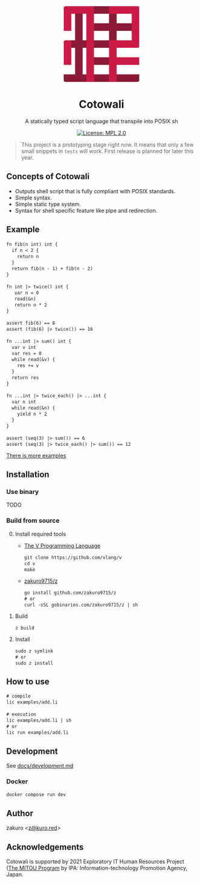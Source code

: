 <div align="center">
  <img width="200" src="https://raw.githubusercontent.com/cotowali/design/main/assets/cotowali.svg?sanitize=true">
  <h1>Cotowali</h1>
  <p>A statically typed script language that transpile into POSIX sh</p>
  <a href="http://mozilla.org/MPL/2.0/" rel="nofollow">
    <img  alt="License: MPL 2.0" src="https://img.shields.io/badge/License-MPL%202.0-blue.svg?style=flat-square">
  </a>
</div>

> This project is a prototyping stage right now.
> It means that only a few small snippets in `tests` will work.
> First release is planned for later this year.

## Concepts of Cotowali

- Outputs shell script that is fully compliant with POSIX standards.
- Simple syntax.
- Simple static type system.
- Syntax for shell specific feature like pipe and redirection.

## Example

```
fn fib(n int) int {
  if n < 2 {
    return n
  }
  return fib(n - 1) + fib(n - 2)
}

fn int |> twice() int {
   var n = 0
   read(&n)
   return n * 2
}

assert fib(6) == 8
assert (fib(6) |> twice()) == 16

fn ...int |> sum() int {
  var v int
  var res = 0
  while read(&v) {
    res += v
  }
  return res
}

fn ...int |> twice_each() |> ...int {
  var n int
  while read(&n) {
    yield n * 2
  }
}

assert (seq(3) |> sum()) == 6
assert (seq(3) |> twice_each() |> sum()) == 12
```

[There is more examples](./examples)

## Installation

### Use binary

TODO

### Build from source

0. Install required tools

    - [The V Programming Language](https://github.com/vlang/v)
        ```
        git clone https://github.com/vlang/v
        cd v
        make
        ```

    - [zakuro9715/z](https://github.com/zakuro9715/z)
        ```
        go install github.com/zakuro9715/z
        # or
        curl -sSL gobinaries.com/zakuro9715/z | sh
        ```

1. Build

    ```
    z build
    ```

2. Install

    ```
    sudo z symlink
    # or
    sudo z install
    ```

## How to use

```
# compile
lic examples/add.li

# execution
lic examples/add.li | sh
# or
lic run examples/add.li
```

## Development

See [docs/development.md](./docs/development.md)

### Docker

```
docker compose run dev
```

## Author

zakuro &lt;z@kuro.red&gt;

## Acknowledgements

Cotowali is supported by 2021 Exploratory IT Human Resources Project ([The MITOU Program](https://www.ipa.go.jp/english/humandev/third.html) by IPA: Information-technology Promotion Agency, Japan.
